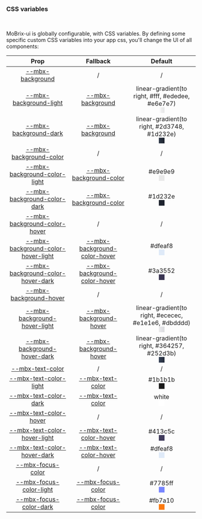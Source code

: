 ### CSS variables

<br>

MoBrix-ui is globally configurable, with CSS variables. By defining some specific custom CSS variables into your app css, you'll change the UI of all components:


| <div style='text-align:center;margin:auto;'>Prop</div> | <div style='text-align:center;margin:auto;'>Fallback</div> | <div style='text-align:center;margin:auto;'>Default</div> |
| ------------------------------------------------------ | ---------------------------------------------------------- | --------------------------------------------------------- |
| <div style='text-align:center;margin:auto;'>[--mbx-background](https://cianciarusocataldo.github.io/mobrix-ui/docs/components/global/css-vars/-mbx-background)</div> | <div style='text-align:center;margin:auto;'>/</div> | <div style='text-align:center;margin:auto;'>/</div> |
| <div style='text-align:center;margin:auto;'>[--mbx-background-light](https://cianciarusocataldo.github.io/mobrix-ui/docs/components/global/css-vars/-mbx-background-light)</div> | <div style='text-align:center;margin:auto;'>[--mbx-background](https://cianciarusocataldo.github.io/mobrix-ui/docs/components/global/css-vars/-mbx-background)</div> | <div style='text-align:center;margin:auto;'><div><div style='text-align:center;margin-auto;'>linear-gradient(to right, #fff, #ededee, #e6e7e7)</div><div style='text-align:center;margin-auto;'><div style='background:linear-gradient(to right, #fff, #ededee, #e6e7e7);margin:auto; width:15px; height:15px;'/></div></div></div> |
| <div style='text-align:center;margin:auto;'>[--mbx-background-dark](https://cianciarusocataldo.github.io/mobrix-ui/docs/components/global/css-vars/-mbx-background-dark)</div> | <div style='text-align:center;margin:auto;'>[--mbx-background](https://cianciarusocataldo.github.io/mobrix-ui/docs/components/global/css-vars/-mbx-background)</div> | <div style='text-align:center;margin:auto;'><div><div style='text-align:center;margin-auto;'>linear-gradient(to right, #2d3748, #1d232e)</div><div style='text-align:center;margin-auto;'><div style='background:linear-gradient(to right, #2d3748, #1d232e);margin:auto; width:15px; height:15px;'/></div></div></div> |
| <div style='text-align:center;margin:auto;'>[--mbx-background-color](https://cianciarusocataldo.github.io/mobrix-ui/docs/components/global/css-vars/-mbx-background-color)</div> | <div style='text-align:center;margin:auto;'>/</div> | <div style='text-align:center;margin:auto;'>/</div> |
| <div style='text-align:center;margin:auto;'>[--mbx-background-color-light](https://cianciarusocataldo.github.io/mobrix-ui/docs/components/global/css-vars/-mbx-background-color-light)</div> | <div style='text-align:center;margin:auto;'>[--mbx-background-color](https://cianciarusocataldo.github.io/mobrix-ui/docs/components/global/css-vars/-mbx-background-color)</div> | <div style='text-align:center;margin:auto;'><div><div style='text-align:center;margin-auto;'>#e9e9e9</div><div style='text-align:center;margin-auto;'><div style='background:#e9e9e9;margin:auto; width:15px; height:15px;'/></div></div></div> |
| <div style='text-align:center;margin:auto;'>[--mbx-background-color-dark](https://cianciarusocataldo.github.io/mobrix-ui/docs/components/global/css-vars/-mbx-background-color-dark)</div> | <div style='text-align:center;margin:auto;'>[--mbx-background-color](https://cianciarusocataldo.github.io/mobrix-ui/docs/components/global/css-vars/-mbx-background-color)</div> | <div style='text-align:center;margin:auto;'><div><div style='text-align:center;margin-auto;'>#1d232e</div><div style='text-align:center;margin-auto;'><div style='background:#1d232e;margin:auto; width:15px; height:15px;'/></div></div></div> |
| <div style='text-align:center;margin:auto;'>[--mbx-background-color-hover](https://cianciarusocataldo.github.io/mobrix-ui/docs/components/global/css-vars/-mbx-background-color-hover)</div> | <div style='text-align:center;margin:auto;'>/</div> | <div style='text-align:center;margin:auto;'>/</div> |
| <div style='text-align:center;margin:auto;'>[--mbx-background-color-hover-light](https://cianciarusocataldo.github.io/mobrix-ui/docs/components/global/css-vars/-mbx-background-color-hover-light)</div> | <div style='text-align:center;margin:auto;'>[--mbx-background-color-hover](https://cianciarusocataldo.github.io/mobrix-ui/docs/components/global/css-vars/-mbx-background-color-hover)</div> | <div style='text-align:center;margin:auto;'><div><div style='text-align:center;margin-auto;'>#dfeaf8</div><div style='text-align:center;margin-auto;'><div style='background:#dfeaf8;margin:auto; width:15px; height:15px;'/></div></div></div> |
| <div style='text-align:center;margin:auto;'>[--mbx-background-color-hover-dark](https://cianciarusocataldo.github.io/mobrix-ui/docs/components/global/css-vars/-mbx-background-color-hover-dark)</div> | <div style='text-align:center;margin:auto;'>[--mbx-background-color-hover](https://cianciarusocataldo.github.io/mobrix-ui/docs/components/global/css-vars/-mbx-background-color-hover)</div> | <div style='text-align:center;margin:auto;'><div><div style='text-align:center;margin-auto;'>#3a3552</div><div style='text-align:center;margin-auto;'><div style='background:#3a3552;margin:auto; width:15px; height:15px;'/></div></div></div> |
| <div style='text-align:center;margin:auto;'>[--mbx-background-hover](https://cianciarusocataldo.github.io/mobrix-ui/docs/components/global/css-vars/-mbx-background-hover)</div> | <div style='text-align:center;margin:auto;'>/</div> | <div style='text-align:center;margin:auto;'>/</div> |
| <div style='text-align:center;margin:auto;'>[--mbx-background-hover-light](https://cianciarusocataldo.github.io/mobrix-ui/docs/components/global/css-vars/-mbx-background-hover-light)</div> | <div style='text-align:center;margin:auto;'>[--mbx-background-hover](https://cianciarusocataldo.github.io/mobrix-ui/docs/components/global/css-vars/-mbx-background-hover)</div> | <div style='text-align:center;margin:auto;'><div><div style='text-align:center;margin-auto;'>linear-gradient(to right, #ececec, #e1e1e6, #dbdddd)</div><div style='text-align:center;margin-auto;'><div style='background:linear-gradient(to right, #ececec, #e1e1e6, #dbdddd);margin:auto; width:15px; height:15px;'/></div></div></div> |
| <div style='text-align:center;margin:auto;'>[--mbx-background-hover-dark](https://cianciarusocataldo.github.io/mobrix-ui/docs/components/global/css-vars/-mbx-background-hover-dark)</div> | <div style='text-align:center;margin:auto;'>[--mbx-background-hover](https://cianciarusocataldo.github.io/mobrix-ui/docs/components/global/css-vars/-mbx-background-hover)</div> | <div style='text-align:center;margin:auto;'><div><div style='text-align:center;margin-auto;'>linear-gradient(to right, #364257, #252d3b)</div><div style='text-align:center;margin-auto;'><div style='background:linear-gradient(to right, #364257, #252d3b);margin:auto; width:15px; height:15px;'/></div></div></div> |
| <div style='text-align:center;margin:auto;'>[--mbx-text-color](https://cianciarusocataldo.github.io/mobrix-ui/docs/components/global/css-vars/-mbx-text-color)</div> | <div style='text-align:center;margin:auto;'>/</div> | <div style='text-align:center;margin:auto;'>/</div> |
| <div style='text-align:center;margin:auto;'>[--mbx-text-color-light](https://cianciarusocataldo.github.io/mobrix-ui/docs/components/global/css-vars/-mbx-text-color-light)</div> | <div style='text-align:center;margin:auto;'>[--mbx-text-color](https://cianciarusocataldo.github.io/mobrix-ui/docs/components/global/css-vars/-mbx-text-color)</div> | <div style='text-align:center;margin:auto;'><div><div style='text-align:center;margin-auto;'>#1b1b1b</div><div style='text-align:center;margin-auto;'><div style='background:#1b1b1b;margin:auto; width:15px; height:15px;'/></div></div></div> |
| <div style='text-align:center;margin:auto;'>[--mbx-text-color-dark](https://cianciarusocataldo.github.io/mobrix-ui/docs/components/global/css-vars/-mbx-text-color-dark)</div> | <div style='text-align:center;margin:auto;'>[--mbx-text-color](https://cianciarusocataldo.github.io/mobrix-ui/docs/components/global/css-vars/-mbx-text-color)</div> | <div style='text-align:center;margin:auto;'><div><div style='text-align:center;margin-auto;'>white</div><div style='text-align:center;margin-auto;'><div style='background:white;margin:auto; width:15px; height:15px;'/></div></div></div> |
| <div style='text-align:center;margin:auto;'>[--mbx-text-color-hover](https://cianciarusocataldo.github.io/mobrix-ui/docs/components/global/css-vars/-mbx-text-color-hover)</div> | <div style='text-align:center;margin:auto;'>/</div> | <div style='text-align:center;margin:auto;'>/</div> |
| <div style='text-align:center;margin:auto;'>[--mbx-text-color-hover-light](https://cianciarusocataldo.github.io/mobrix-ui/docs/components/global/css-vars/-mbx-text-color-hover-light)</div> | <div style='text-align:center;margin:auto;'>[--mbx-text-color-hover](https://cianciarusocataldo.github.io/mobrix-ui/docs/components/global/css-vars/-mbx-text-color-hover)</div> | <div style='text-align:center;margin:auto;'><div><div style='text-align:center;margin-auto;'>#413c5c</div><div style='text-align:center;margin-auto;'><div style='background:#413c5c;margin:auto; width:15px; height:15px;'/></div></div></div> |
| <div style='text-align:center;margin:auto;'>[--mbx-text-color-hover-dark](https://cianciarusocataldo.github.io/mobrix-ui/docs/components/global/css-vars/-mbx-text-color-hover-dark)</div> | <div style='text-align:center;margin:auto;'>[--mbx-text-color-hover](https://cianciarusocataldo.github.io/mobrix-ui/docs/components/global/css-vars/-mbx-text-color-hover)</div> | <div style='text-align:center;margin:auto;'><div><div style='text-align:center;margin-auto;'>#dfeaf8</div><div style='text-align:center;margin-auto;'><div style='background:#dfeaf8;margin:auto; width:15px; height:15px;'/></div></div></div> |
| <div style='text-align:center;margin:auto;'>[--mbx-focus-color](https://cianciarusocataldo.github.io/mobrix-ui/docs/components/global/css-vars/-mbx-focus-color)</div> | <div style='text-align:center;margin:auto;'>/</div> | <div style='text-align:center;margin:auto;'>/</div> |
| <div style='text-align:center;margin:auto;'>[--mbx-focus-color-light](https://cianciarusocataldo.github.io/mobrix-ui/docs/components/global/css-vars/-mbx-focus-color-light)</div> | <div style='text-align:center;margin:auto;'>[--mbx-focus-color](https://cianciarusocataldo.github.io/mobrix-ui/docs/components/global/css-vars/-mbx-focus-color)</div> | <div style='text-align:center;margin:auto;'><div><div style='text-align:center;margin-auto;'>#7785ff</div><div style='text-align:center;margin-auto;'><div style='background:#7785ff;margin:auto; width:15px; height:15px;'/></div></div></div> |
| <div style='text-align:center;margin:auto;'>[--mbx-focus-color-dark](https://cianciarusocataldo.github.io/mobrix-ui/docs/components/global/css-vars/-mbx-focus-color-dark)</div> | <div style='text-align:center;margin:auto;'>[--mbx-focus-color](https://cianciarusocataldo.github.io/mobrix-ui/docs/components/global/css-vars/-mbx-focus-color)</div> | <div style='text-align:center;margin:auto;'><div><div style='text-align:center;margin-auto;'>#fb7a10</div><div style='text-align:center;margin-auto;'><div style='background:#fb7a10;margin:auto; width:15px; height:15px;'/></div></div></div> |
